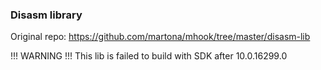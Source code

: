 ### Disasm library

Original repo: https://github.com/martona/mhook/tree/master/disasm-lib

!!! WARNING !!!
This lib is failed to build with SDK after 10.0.16299.0
